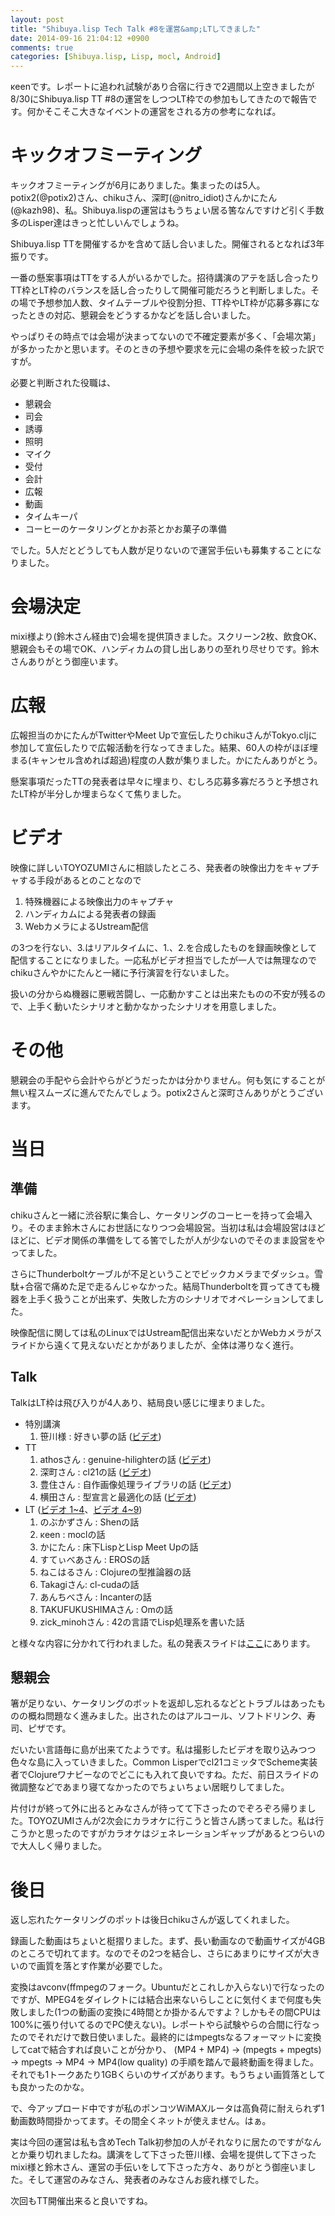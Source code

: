 ```yaml
---
layout: post
title: "Shibuya.lisp Tech Talk #8を運営&amp;LTしてきました"
date: 2014-09-16 21:04:12 +0900
comments: true
categories: [Shibuya.lisp, Lisp, mocl, Android]
---
```

κeenです。レポートに追われ試験があり合宿に行きで2週間以上空きましたが8/30にShibuya.lisp TT #8の運営をしつつLT枠での参加もしてきたので報告です。何かそこそこ大きなイベントの運営をされる方の参考になれば。
<!-- more -->
# キックオフミーティング
キックオフミーティングが6月にありました。集まったのは5人。potix2(@potix2)さん、chikuさん、深町(@nitro_idiot)さんかにたん(@kazh98)、私。Shibuya.lispの運営はもうちょい居る筈なんですけど引く手数多のLisper達はきっと忙しいんでしょうね。

Shibuya.lisp TTを開催するかを含めて話し合いました。開催されるとなれば3年振りです。

一番の懸案事項はTTをする人がいるかでした。招待講演のアテを話し合ったりTT枠とLT枠のバランスを話し合ったりして開催可能だろうと判断しました。その場で予想参加人数、タイムテーブルや役割分担、TT枠やLT枠が応募多寡になったときの対応、懇親会をどうするかなどを話し合いました。

やっぱりその時点では会場が決まってないので不確定要素が多く、「会場次第」が多かったかと思います。そのときの予想や要求を元に会場の条件を絞った訳ですが。

必要と判断された役職は、

* 懇親会
* 司会
* 誘導
* 照明
* マイク
* 受付
* 会計
* 広報
* 動画
* タイムキーパ
* コーヒーのケータリングとかお茶とかお菓子の準備

でした。5人だとどうしても人数が足りないので運営手伝いも募集することになりました。

# 会場決定
mixi様より(鈴木さん経由で)会場を提供頂きました。スクリーン2枚、飲食OK、懇親会もその場でOK、ハンディカムの貸し出しありの至れり尽せりです。鈴木さんありがとう御座います。

# 広報
広報担当のかにたんがTwitterやMeet Upで宣伝したりchikuさんがTokyo.cljに参加して宣伝したりで広報活動を行なってきました。結果、60人の枠がほぼ埋まる(キャンセル含めれば超過)程度の人数が集りました。かにたんありがとう。

懸案事項だったTTの発表者は早々に埋まり、むしろ応募多寡だろうと予想されたLT枠が半分しか埋まらなくて焦りました。

# ビデオ
映像に詳しいTOYOZUMIさんに相談したところ、発表者の映像出力をキャプチャする手段があるとのことなので

 1. 特殊機器による映像出力のキャプチャ
 2. ハンディカムによる発表者の録画
 3. WebカメラによるUstream配信

の3つを行ない、3.はリアルタイムに、1.、2.を合成したものを録画映像として配信することになりました。一応私がビデオ担当でしたが一人では無理なのでchikuさんやかにたんと一緒に予行演習を行ないました。

扱いの分からぬ機器に悪戦苦闘し、一応動かすことは出来たものの不安が残るので、上手く動いたシナリオと動かなかったシナリオを用意しました。

# その他
懇親会の手配やら会計やらがどうだったかは分かりません。何も気にすることが無い程スムーズに進んでたんでしょう。potix2さんと深町さんありがとうございます。

# 当日
## 準備
chikuさんと一緒に渋谷駅に集合し、ケータリングのコーヒーを持って会場入り。そのまま鈴木さんにお世話になりつつ会場設営。当初は私は会場設営はほどほどに、ビデオ関係の準備をしてる筈でしたが人が少ないのでそのまま設営をやってました。

さらにThunderboltケーブルが不足ということでビックカメラまでダッシュ。雪駄+合宿で痛めた足で走るんじゃなかった。結局Thunderboltを買ってきても機器を上手く扱うことが出来ず、失敗した方のシナリオでオペレーションしてました。

映像配信に関しては私のLinuxではUstream配信出来ないだとかWebカメラがスライドから遠くて見えないだとかがありましたが、全体は滞りなく進行。

## Talk
TalkはLT枠は飛び入りが4人あり、結局良い感じに埋まりました。

* 特別講演
  1. 笹川様 : 好きい夢の話 ([ビデオ](https://drive.google.com/file/d/0B_H0_8eqWuVAY25lWGdiTGE5RmM/edit?usp=sharing))
* TT
  1. athosさん : genuine-hilighterの話 ([ビデオ](https://drive.google.com/file/d/0B_H0_8eqWuVAZmJPaWpTMHZRUmc/edit?usp=sharing))
  2. 深町さん : cl21の話 ([ビデオ](https://drive.google.com/file/d/0B_H0_8eqWuVAcV91QXRzSC1JVXc/edit?usp=sharing))
  3. 豊住さん : 自作画像処理ライブラリの話 ([ビデオ](https://drive.google.com/file/d/0B_H0_8eqWuVATE5nZ0Z4V3Zwdms/edit?usp=sharing))
  4. 横田さん : 型宣言と最適化の話 ([ビデオ](https://drive.google.com/file/d/0B_H0_8eqWuVAYzhqZ2J5T0VKTXc/edit?usp=sharing))
* LT ([ビデオ 1~4](https://drive.google.com/file/d/0B_H0_8eqWuVAaGNLTGpTWWh0ZFU/edit?usp=sharing)、[ビデオ 4~9](https://drive.google.com/file/d/0B_H0_8eqWuVAR21Pc2M4bmdpdlU/edit?usp=sharing))
  1. のぶかずさん : Shenの話
  2. κeen : moclの話
  3. かにたん : 床下LispとLisp Meet Upの話
  4. すてぃべあさん : EROSの話
  5. ねこはるさん : Clojureの型推論器の話
  8. Takagiさん: cl-cudaの話
  7. あんちべさん : Incanterの話
  6. TAKUFUKUSHIMAさん : Omの話
  9. zick_minohさん : 42の言語でLisp処理系を書いた話

と様々な内容に分かれて行われました。私の発表スライドは[ここ](/slide/shibuya-dot-lisp-tt-number-8.html)にあります。

## 懇親会
箸が足りない、ケータリングのボットを返却し忘れるなどとトラブルはあったものの概ね問題なく進みました。出されたのはアルコール、ソフトドリンク、寿司、ピザです。

だいたい言語毎に島が出来てたようです。私は撮影したビデオを取り込みつつ色々な島に入っていきました。Common Lisperでcl21コミッタでScheme実装者でClojureワナビーなのでどこにも入れて良いですね。ただ、前日スライドの微調整などであまり寝てなかったのでちょいちょい居眠りしてました。

片付けが終って外に出るとみなさんが待ってて下さったのでぞろぞろ帰りました。TOYOZUMIさんが2次会にカラオケに行こうと皆さん誘ってました。私は行こうかと思ったのですがカラオケはジェネレーションギャップがあるとつらいので大人しく帰りました。

# 後日
返し忘れたケータリングのポットは後日chikuさんが返してくれました。

録画した動画はちょいと梃摺りました。まず、長い動画なので動画サイズが4GBのところで切れてます。なのでその2つを結合し、さらにあまりにサイズが大きいので画質を落とす作業が必要でした。

変換はavconv(ffmpegのフォーク。Ubuntuだとこれしか入らない)で行なったのですが、MPEG4をダイレクトには結合出来ないらしことに気付くまで何度も失敗しました(1つの動画の変換に4時間とか掛かるんですよ？しかもその間CPUは100%に張り付いてるのでPC使えない)。レポートやら試験やらの合間に行なったのでそれだけで数日使いました。最終的にはmpegtsなるフォーマットに変換してcatで結合すれば良いことが分かり、
    (MP4 + MP4) -> (mpegts + mpegts) -> mpegts -> MP4 -> MP4(low quality)
の手順を踏んで最終動画を得ました。それでも1トークあたり1GBくらいのサイズがあります。もうちょい画質落としても良かったのかな。

で、今アップロード中ですが私のポンコツWiMAXルータは高負荷に耐えられず1動画数時間掛かってます。その間全くネットが使えません。はぁ。

実は今回の運営は私も含めTech Talk初参加の人がそれなりに居たのですがなんとか乗り切れましたね。講演をして下さった笹川様、会場を提供して下さったmixi様と鈴木さん、運営の手伝いをして下さった方々、ありがとう御座いました。そして運営のみなさん、発表者のみなさんお疲れ様でした。

次回もTT開催出来ると良いですね。
